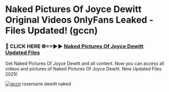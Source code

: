 # Naked Pictures Of Joyce Dewitt Original Videos 0nlyFans Leaked - Files Updated! (gccn)

<h3>🔴 CLICK HERE 🌐==►► <a href="https://tinyurl.com/up5wt9bj" rel="nofollow">Naked Pictures Of Joyce Dewitt Updated Files</a></h3>

Get Naked Pictures Of Joyce Dewitt and all content. Now you can access all videos and pictures of Naked Pictures Of Joyce Dewitt. New Updated Files 2025!

[![gccn](https://i.imgur.com/ABiUzMV.gif)](https://tinyurl.com/up5wt9bj)
rosemarie dewitt naked